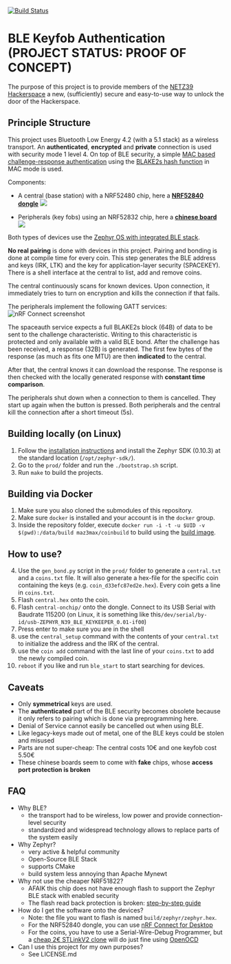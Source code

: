 [![Build Status](https://travis-ci.org/maz3max/ble-coin.svg?branch=master)](https://travis-ci.org/maz3max/ble-coin)
# BLE Keyfob Authentication (PROJECT STATUS: PROOF OF CONCEPT)
The purpose of this project is to provide members of the [NETZ39 Hackerspace](http://www.netz39.de/) a new, (sufficiently) secure and easy-to-use way to unlock the door of the Hackerspace.

## Principle Structure
This project uses Bluetooth Low Energy 4.2 (with a 5.1 stack) as a wireless transport. An **authenticated**, **encrypted** and **private** connection is used with security mode 1 level 4. On top of BLE security, a simple [MAC based challenge-response authentication](https://crypto.stackexchange.com/questions/51931/hmac-based-challenge-response-authentication) using the [BLAKE2s hash function](https://blake2.net/) in MAC mode is used.

Components:
* A central (base station) with a NRF52480 chip, here a [**NRF52840 dongle**](https://www.nordicsemi.com/?sc_itemid=%7BCDCCA013-FE4C-4655-B20C-1557AB6568C9%7D)
![](https://i.imgur.com/LPLNT7i.png)

* Peripherals (key fobs) using an NRF52832 chip, here a [**chinese board**](https://www.aliexpress.com/item/32954025507.html)
![](https://i.imgur.com/14AN6df.png)

Both types of devices use the [Zephyr OS with integrated BLE stack](https://www.zephyrproject.org/).

**No real pairing** is done with devices in this project.
Pairing and bonding is done at compile time for every coin. This step generates the BLE address and keys (IRK, LTK) and the key for application-layer security (SPACEKEY). There is a shell interface at the central to list, add and remove coins.

The central continuously scans for known devices. Upon connection, it immediately tries to turn on encryption and kills the connection if that fails.

The peripherals implement the following GATT services:
![nRF Connect screenshot](https://i.imgur.com/YxsdmR3.jpg)

The spaceauth service expects a full BLAKE2s block (64B) of data to be sent to the challenge characteristic. Writing to this characteristic is protected and only available with a valid BLE bond.
After the challenge has been received, a response (32B) is generated. The first few bytes of the response (as much as fits one MTU) are then **indicated** to the central.

After that, the central knows it can download the response. The response is then checked with the locally generated response with **constant time comparison**.

The peripherals shut down when a connection to them is cancelled. They start up again when the button is pressed.
Both peripherals and the central kill the connection after a short timeout (5s).

## Building locally (on Linux)
1. Follow the [installation instructions](https://github.com/zephyrproject-rtos/zephyr/blob/master/doc/getting_started/installation_linux.rst) and install the Zephyr SDK (0.10.3) at the standard location (`/opt/zephyr-sdk/`).
2. Go to the `prod/` folder and run the `./bootstrap.sh` script.
3. Run `make` to build the projects.

## Building via Docker
1. Make sure you also cloned the submodules of this repository.
2. Make sure `docker` is installed and your account is in the `docker` group.
3. Inside the repository folder, execute `docker run -i -t -u $UID -v $(pwd):/data/build maz3max/coinbuild` to build using the [build image](https://github.com/maz3max/ble-coin-docker).

## How to use?
4. Use the `gen_bond.py` script in the `prod/` folder to generate a `central.txt` and a `coins.txt` file. It will also generate a hex-file for the specific coin containing the keys (e.g. `coin_d33efc87ed2e.hex`). Every coin gets a line in `coins.txt`.
5. Flash `central.hex` onto the coin.
6. Flash `central-onchip/` onto the dongle. Connect to its USB Serial with Baudrate 115200 (on Linux, it is something like this`/dev/serial/by-id/usb-ZEPHYR_N39_BLE_KEYKEEPER_0.01-if00`)
7. Press enter to make sure you are in the shell
8. use the `central_setup` command with the contents of your `central.txt` to initialize the address and the IRK of the central.
9. use the `coin add` command with the last line of your `coins.txt` to add the newly compiled coin.
10. `reboot` if you like and run `ble_start` to start searching for devices.

## Caveats
* Only **symmetrical** keys are used.
* The **authenticated** part of the BLE security becomes obsolete because it only refers to pairing which is done via preprogramming here.
* Denial of Service cannot easily be cancelled out when using BLE.
* Like legacy-keys made out of metal, one of the BLE keys could be stolen and misused
* Parts are not super-cheap: The central costs 10€ and one keyfob cost 5.50€
* These chinese boards seem to come with **fake** chips, whose **access port protection is broken**

## FAQ
* Why BLE?
    * the transport had to be wireless, low power and provide connection-level security
    * standardized and widespread technology allows to replace parts of the system easily
* Why Zephyr?
    * very active & helpful community
    * Open-Source BLE Stack
    * supports CMake
    * build system less annoying than Apache Mynewt
* Why not use the cheaper NRF51822?
    * AFAIK this chip does not have enough flash to support the Zephyr BLE stack with enabled security
    * The flash read back protection is broken: [step-by-step guide](https://www.pentestpartners.com/security-blog/nrf51822-code-readout-protection-bypass-a-how-to/)
* How do I get the software onto the devices?
    * Note: the file you want to flash is named `build/zephyr/zephyr.hex`.
    * For the NRF52840 dongle, you can use [nRF Connect for Desktop](https://www.nordicsemi.com/Software-and-Tools/Development-Tools/nRF-Connect-for-desktop)
    * For the coins, you have to use a Serial-Wire-Debug Programmer, but a [cheap 2€ STLinkV2 clone](https://de.aliexpress.com/item/32792513237.html) will do just fine using [OpenOCD](http://openocd.org/)
* Can I use this project for my own purposes?
    * See LICENSE.md
